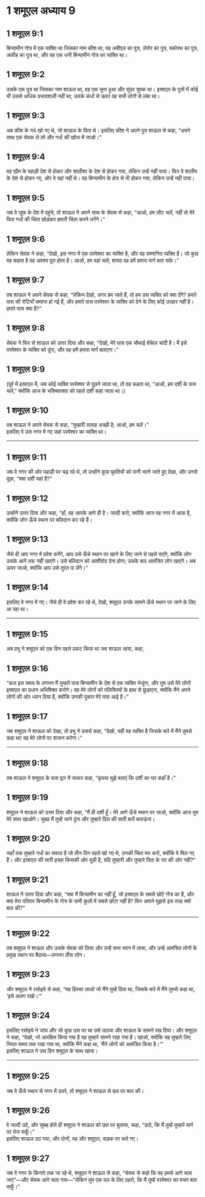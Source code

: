 # 1 शमूएल अध्याय 9

## 1 शमूएल 9:1

बिन्यामीन गोत्र में एक व्यक्ति था जिसका नाम कीश था, वह अबीएल का पुत्र, ज़ेरोर का पुत्र, बकोरथ का पुत्र, अफीह का पुत्र था, और वह एक धनी बिन्यामीन गोत्र का व्यक्ति था।

## 1 शमूएल 9:2

उसके एक पुत्र था जिसका नाम शाऊल था, वह एक चुना हुआ और सुंदर युवक था। इस्राएल के पुत्रों में कोई भी उससे अधिक प्रभावशाली नहीं था; उसके कंधों से ऊपर वह सभी लोगों से लंबा था।

## 1 शमूएल 9:3

अब कीश के गधे खो गए थे, जो शाऊल के पिता थे। इसलिए कीश ने अपने पुत्र शाऊल से कहा, “अपने साथ एक सेवक ले लो और गधों की खोज में जाओ।”

## 1 शमूएल 9:4

वह एप्रैम के पहाड़ी देश से होकर और शालीशा के देश से होकर गया, लेकिन उन्हें नहीं पाया। फिर वे शालीम के देश से होकर गए, और वे वहां नहीं थे। वह बिन्यामीन के क्षेत्र से भी होकर गया, लेकिन उन्हें नहीं पाया।

## 1 शमूएल 9:5

जब वे ज़ूफ के देश में पहुंचे, तो शाऊल ने अपने साथ के सेवक से कहा, “आओ, हम लौट चलें, नहीं तो मेरे पिता गधों की चिंता छोड़कर हमारी चिंता करने लगेंगे।”

## 1 शमूएल 9:6

लेकिन सेवक ने कहा, “देखो, इस नगर में एक परमेश्वर का व्यक्ति है, और वह सम्मानित व्यक्ति है। जो कुछ वह कहता है वह अवश्य पूरा होता है। आओ, हम वहां चलें; शायद वह हमें हमारा मार्ग बता सके।”

## 1 शमूएल 9:7

तब शाऊल ने अपने सेवक से कहा, “लेकिन देखो, अगर हम जाते हैं, तो हम उस व्यक्ति को क्या देंगे? हमारे पास की रोटियाँ समाप्त हो गई हैं, और हमारे पास परमेश्वर के व्यक्ति को देने के लिए कोई उपहार नहीं है। हमारे पास क्या है?”

## 1 शमूएल 9:8

सेवक ने फिर से शाऊल को उत्तर दिया और कहा, “देखो, मेरे पास एक चौथाई शेकेल चांदी है। मैं इसे परमेश्वर के व्यक्ति को दूंगा, और वह हमें हमारा मार्ग बताएगा।”

## 1 शमूएल 9:9

(पूर्व में इस्राएल में, जब कोई व्यक्ति परमेश्वर से पूछने जाता था, तो वह कहता था, “आओ, हम दर्शी के पास चलें,” क्योंकि आज के भविष्यवक्ता को पहले दर्शी कहा जाता था।)

## 1 शमूएल 9:10

तब शाऊल ने अपने सेवक से कहा, “तुम्हारी सलाह अच्छी है; आओ, हम चलें।”  
इसलिए वे उस नगर में गए जहां परमेश्वर का व्यक्ति था।

---

## 1 शमूएल 9:11

जब वे नगर की ओर पहाड़ी पर चढ़ रहे थे, तो उन्होंने कुछ युवतियों को पानी भरने जाते हुए देखा, और उनसे पूछा, “क्या दर्शी यहां है?”

## 1 शमूएल 9:12

उन्होंने उत्तर दिया और कहा, “हाँ, वह आपके आगे ही है। जल्दी करो, क्योंकि आज वह नगर में आया है, क्योंकि लोग ऊँचे स्थान पर बलिदान कर रहे हैं।

## 1 शमूएल 9:13

जैसे ही आप नगर में प्रवेश करेंगे, आप उसे ऊँचे स्थान पर खाने के लिए जाने से पहले पाएंगे, क्योंकि लोग उसके आने तक नहीं खाएंगे। उसे बलिदान को आशीर्वाद देना होगा; उसके बाद आमंत्रित लोग खाएंगे। अब ऊपर जाओ, क्योंकि आप उसे तुरंत पा लेंगे।”

## 1 शमूएल 9:14

इसलिए वे नगर में गए। जैसे ही वे प्रवेश कर रहे थे, देखो, शमूएल उनके सामने ऊँचे स्थान पर जाने के लिए आ रहा था।

---

## 1 शमूएल 9:15

अब प्रभु ने शमूएल को एक दिन पहले प्रकट किया था जब शाऊल आया, कहा,

## 1 शमूएल 9:16

“कल इस समय के लगभग मैं तुम्हारे पास बिन्यामीन के देश से एक व्यक्ति भेजूंगा, और तुम उसे मेरे लोगों इस्राएल का प्रधान अभिषिक्त करोगे। वह मेरे लोगों को पलिश्तियों के हाथ से छुड़ाएगा, क्योंकि मैंने अपने लोगों की ओर ध्यान दिया है, क्योंकि उनकी पुकार मेरे पास आई है।”

## 1 शमूएल 9:17

जब शमूएल ने शाऊल को देखा, तो प्रभु ने उससे कहा, “देखो, यही वह व्यक्ति है जिसके बारे में मैंने तुमसे कहा था! वह मेरे लोगों पर शासन करेगा।”

---

## 1 शमूएल 9:18

तब शाऊल ने शमूएल के पास द्वार में जाकर कहा, “कृपया मुझे बताएं कि दर्शी का घर कहाँ है।”

## 1 शमूएल 9:19

शमूएल ने शाऊल को उत्तर दिया और कहा, “मैं ही दर्शी हूँ। मेरे आगे ऊँचे स्थान पर जाओ, क्योंकि आज तुम मेरे साथ खाओगे। सुबह मैं तुम्हें जाने दूंगा और तुम्हारे दिल की सारी बातें बताऊंगा।

## 1 शमूएल 9:20

जहाँ तक तुम्हारे गधों का सवाल है जो तीन दिन पहले खो गए थे, उनकी चिंता मत करो, क्योंकि वे मिल गए हैं। और इस्राएल की सारी इच्छा किसकी ओर मुड़ी है, यदि तुम्हारी और तुम्हारे पिता के घर की ओर नहीं?”

## 1 शमूएल 9:21

शाऊल ने उत्तर दिया और कहा, “क्या मैं बिन्यामीन का नहीं हूँ, जो इस्राएल के सबसे छोटे गोत्र का है, और क्या मेरा परिवार बिन्यामीन के गोत्र के सभी कुलों में सबसे छोटा नहीं है? फिर आपने मुझसे इस तरह क्यों बात की?”

---

## 1 शमूएल 9:22

तब शमूएल ने शाऊल और उसके सेवक को लिया और उन्हें सभा भवन में लाया, और उन्हें आमंत्रित लोगों के प्रमुख स्थान पर बैठाया—लगभग तीस लोग।

## 1 शमूएल 9:23

और शमूएल ने रसोइये से कहा, “वह हिस्सा लाओ जो मैंने तुम्हें दिया था, जिसके बारे में मैंने तुमसे कहा था, ‘इसे अलग रखो।’”

## 1 शमूएल 9:24

इसलिए रसोइये ने जांघ और जो कुछ उस पर था उसे उठाया और शाऊल के सामने रख दिया। और शमूएल ने कहा, “देखो, जो आरक्षित किया गया है वह तुम्हारे सामने रखा गया है। खाओ, क्योंकि यह तुम्हारे लिए नियत समय तक रखा गया था, क्योंकि मैंने कहा था, ‘मैंने लोगों को आमंत्रित किया है।’”  
इसलिए शाऊल ने उस दिन शमूएल के साथ खाया।

---

## 1 शमूएल 9:25

जब वे ऊँचे स्थान से नगर में उतरे, तो शमूएल ने शाऊल से छत पर बात की।

## 1 शमूएल 9:26

वे जल्दी उठे, और सुबह होते ही शमूएल ने शाऊल को छत पर बुलाया, कहा, “उठो, कि मैं तुम्हें तुम्हारे मार्ग पर भेज सकूँ।”  
इसलिए शाऊल उठ गया, और दोनों, वह और शमूएल, सड़क पर चले गए।

## 1 शमूएल 9:27

जब वे नगर के किनारे तक जा रहे थे, शमूएल ने शाऊल से कहा, “सेवक से कहो कि वह हमसे आगे चला जाए”—और सेवक आगे चला गया—“लेकिन तुम एक पल के लिए ठहरो, कि मैं तुम्हें परमेश्वर का वचन बता सकूँ।”
